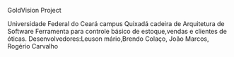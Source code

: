 GoldVision Project


Universidade Federal do Ceará campus Quixadá
cadeira de Arquitetura de Software
Ferramenta para controle básico de estoque,vendas e clientes de óticas.
Desenvolvedores:Leuson mário,Brendo Colaço, João Marcos, Rogério Carvalho



